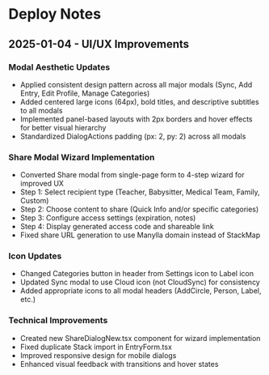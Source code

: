 # Deploy Notes

## 2025-01-04 - UI/UX Improvements

### Modal Aesthetic Updates
- Applied consistent design pattern across all major modals (Sync, Add Entry, Edit Profile, Manage Categories)
- Added centered large icons (64px), bold titles, and descriptive subtitles to all modals
- Implemented panel-based layouts with 2px borders and hover effects for better visual hierarchy
- Standardized DialogActions padding (px: 2, py: 2) across all modals

### Share Modal Wizard Implementation
- Converted Share modal from single-page form to 4-step wizard for improved UX
- Step 1: Select recipient type (Teacher, Babysitter, Medical Team, Family, Custom)
- Step 2: Choose content to share (Quick Info and/or specific categories)
- Step 3: Configure access settings (expiration, notes)
- Step 4: Display generated access code and shareable link
- Fixed share URL generation to use Manylla domain instead of StackMap

### Icon Updates
- Changed Categories button in header from Settings icon to Label icon
- Updated Sync modal to use Cloud icon (not CloudSync) for consistency
- Added appropriate icons to all modal headers (AddCircle, Person, Label, etc.)

### Technical Improvements
- Created new ShareDialogNew.tsx component for wizard implementation
- Fixed duplicate Stack import in EntryForm.tsx
- Improved responsive design for mobile dialogs
- Enhanced visual feedback with transitions and hover states
